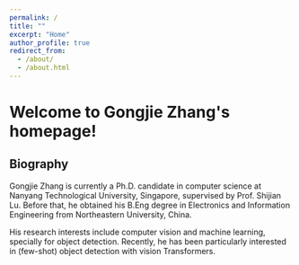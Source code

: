 ```yaml
---
permalink: /
title: ""
excerpt: "Home"
author_profile: true
redirect_from: 
  - /about/
  - /about.html
---
```


Welcome to Gongjie Zhang's homepage!
======

Biography
------
Gongjie Zhang is currently a Ph.D. candidate in computer science at Nanyang Technological University, Singapore, supervised by Prof. Shijian Lu. Before that, he obtained his B.Eng degree in Electronics and Information Engineering from Northeastern University, China.

His research interests include computer vision and machine learning, specially for object detection. Recently, he has been particularly interested in (few-shot) object detection with vision Transformers.


